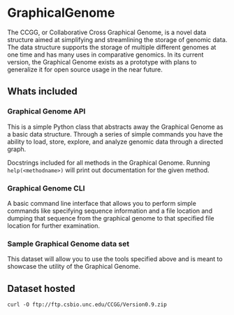 # GraphicalGenome

The CCGG, or Collaborative Cross Graphical Genome, is a novel data structure aimed at simplifying and streamlining the storage of genomic data. The data structure supports the storage of multiple different genomes at one time and has many uses in comparative genomics. In its current version, the Graphical Genome exists as a prototype with plans to generalize it for open source usage in the near future. 

## Whats included

### Graphical Genome API
This is a simple Python class that abstracts away the Graphical Genome as a basic data structure. Through a series of simple commands you have the ability to load, store, explore, and analyze genomic data through a directed graph. 

Docstrings included for all methods in the Graphical Genome. Running `help(<methodname>)` will print out documentation for the given method.

### Graphical Genome CLI
A basic command line interface that allows you to perform simple commands like specifying sequence information and a file location and dumping that sequence from the graphical genome to that specified file location for further examination. 

### Sample Graphical Genome data set 
This dataset will allow you to use the tools specified above and is meant to showcase the utility of the Graphical Genome. 

## Dataset hosted

`curl -O ftp://ftp.csbio.unc.edu/CCGG/Version0.9.zip`
